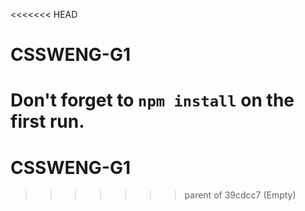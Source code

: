 <<<<<<< HEAD
# CSSWENG-G1

Don't forget to ``` npm install ``` on the first run.
=======
# CSSWENG-G1
>>>>>>> parent of 39cdcc7 (Empty)
